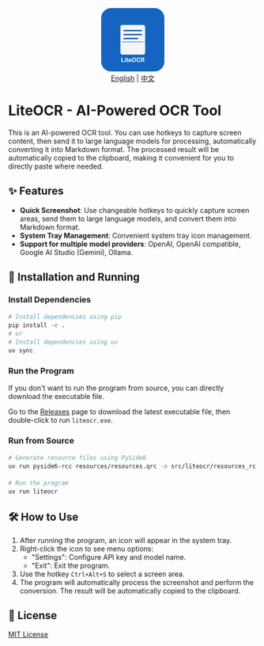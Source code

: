 <div align="center">
  <img src="resources/icons/icon.png" width="128" height="128" alt="LiteOCR Icon">
</div>

<div align="center">
  <a href="README.md">English</a> |
  <a href="README_zh.md">中文</a>
</div>

# LiteOCR - AI-Powered OCR Tool

This is an AI-powered OCR tool. You can use hotkeys to capture screen content, then send it to large language models for processing, automatically converting it into Markdown format. The processed result will be automatically copied to the clipboard, making it convenient for you to directly paste where needed.
## ✨ Features

- **Quick Screenshot**: Use changeable hotkeys to quickly capture screen areas, send them to large language models, and convert them into Markdown format.
- **System Tray Management**: Convenient system tray icon management.
- **Support for multiple model providers**: OpenAI, OpenAI compatible, Google AI Studio (Gemini), Ollama.

## 🚀 Installation and Running

### Install Dependencies

```bash
# Install dependencies using pip
pip install -e .
# or
# Install dependencies using uv
uv sync
```

### Run the Program

If you don't want to run the program from source, you can directly download the executable file.

Go to the [Releases](https://github.com/zwldarren/LiteOCR/releases) page to download the latest executable file, then double-click to run `liteocr.exe`.

### Run from Source

```bash
# Generate resource files using PySide6
uv run pyside6-rcc resources/resources.qrc -o src/liteocr/resources_rc.py

# Run the program
uv run liteocr
```

## 🛠️ How to Use

1. After running the program, an icon will appear in the system tray.
2. Right-click the icon to see menu options:
   - "Settings": Configure API key and model name.
   - "Exit": Exit the program.
3. Use the hotkey `Ctrl+Alt+S` to select a screen area.
4. The program will automatically process the screenshot and perform the conversion. The result will be automatically copied to the clipboard.

## 📄 License

[MIT License](LICENSE)
